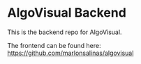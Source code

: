 # AlgoVisual Backend

This is the backend repo for AlgoVisual. 

The frontend can be found here: https://github.com/marlonsalinas/algovisual
